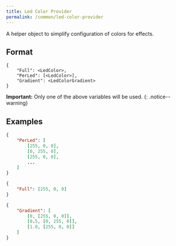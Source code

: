 ```yaml
---
title: Led Color Provider
permalink: /common/led-color-provider
---
```


A helper object to simplify configuration of colors for effects. 

## Format
~~~
{
    "Full": <LedColor>,
    "PerLed": [<LedColor>],
    "Gradient": <LedColorGradient>
}
~~~

**Important:** Only one of the above variables will be used.
{: .notice--warning}

## Examples

~~~ json
{
    "PerLed": [
        [255, 0, 0],
        [0, 255, 0],
        [255, 0, 0],
        ...
    ]
}
~~~
~~~ json
{
    "Full": [255, 0, 0]
}
~~~
~~~ json
{
    "Gradient": [
        [0, [255, 0, 0]],
        [0.5, [0, 255, 0]],
        [1.0, [255, 0, 0]]
    ]
}
~~~
